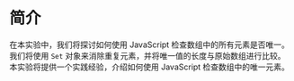 # 简介

在本实验中，我们将探讨如何使用 JavaScript 检查数组中的所有元素是否唯一。我们将使用 `Set` 对象来消除重复元素，并将唯一值的长度与原始数组进行比较。本实验将提供一个实践经验，介绍如何使用 JavaScript 检查数组中的唯一元素。
